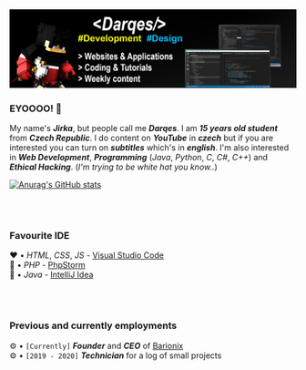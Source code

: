 <img src="Banner.png">

### EYOOOO! 👋

My name's ***Jirka***, but people call me ***Darqes***. I am ***15 years old student*** from ***Czech Republic***. I do content on ***YouTube*** in ***czech*** but if you are interested you can turn on ***subtitles*** which's in ***english***.
I'm also interested in ***Web Development***, ***Programming*** (*Java*, *Python*, *C*, *C#*, *C++*) and ***Ethical Hacking***. (*I'm trying to be white hat you know..*)

[![Anurag's GitHub stats](https://github-readme-stats.vercel.app/api?username=Darqes)](https://github.com/anuraghazra/github-readme-stats)

<br>
<br>

### Favourite IDE

❤️ • *HTML*, *CSS*, *JS* - [Visual Studio Code](https://code.visualstudio.com/) <br>
💜 • *PHP* - [PhpStorm](https://www.jetbrains.com/phpstorm/) <br>
🧡 • *Java* - [IntelliJ Idea](https://www.jetbrains.com/idea/)

<br>
<br>

### Previous and currently employments

⚙️ • `[Currently]` ***Founder*** and ***CEO*** of [Barionix](https://barionix.eu/) <br>
⚙️ • `[2019 - 2020]` ***Technician*** for a log of small projects
